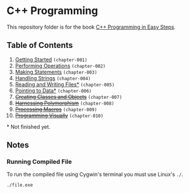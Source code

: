 # C++ Programming
This repository folder is for the book [C++ Programming in Easy Steps](http://amzn.to/2cQTgmr).

## Table of Contents
1. [Getting Started](chapter-001) `(chapter-001)`
2. [Performing Operations](chapter-002) `(chapter-002)`
3. [Making Statements](chapter-003) `(chapter-003)`
4. [Handling Strings](chapter-004) `(chapter-004)`
5. [Reading and Writing Files\*](chapter-005) `(chapter-005)`
6. [Pointing to Data\*](chapter-006) `(chapter-006)`
7. ~~[Creating Classes and Objects]()~~ `(chapter-007)`
8. ~~[Harnessing Polymorphism]()~~ `(chapter-008)`
9. ~~[Processing Macros]()~~ `(chapter-009)`
10. ~~[Programming Visually]()~~ `(chapter-010)`

\* Not finished yet.

## Notes

### Running Compiled File

To run the compiled file using Cygwin's terminal you must use Linux's `./`.

```bash
./file.exe
```
